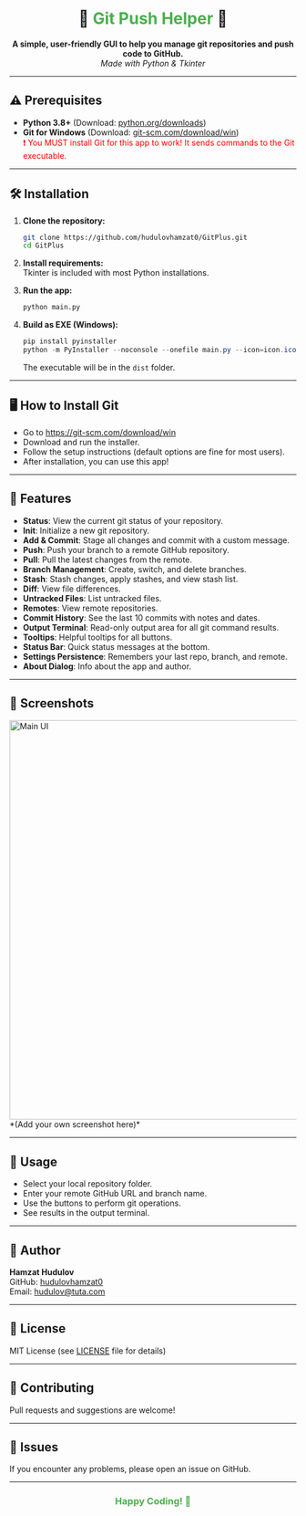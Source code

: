 <h1 align="center">🚀 <span style="color:#4CAF50;">Git Push Helper</span> 🚀</h1>

<p align="center">
  <b>A simple, user-friendly GUI to help you manage git repositories and push code to GitHub.</b><br>
  <i>Made with Python & Tkinter</i>
</p>

---

## ⚠️ Prerequisites

- <b>Python 3.8+</b> (Download: <a href="https://www.python.org/downloads/">python.org/downloads</a>)
- <b>Git for Windows</b> (Download: <a href="https://git-scm.com/download/win">git-scm.com/download/win</a>)  
  <span style="color:red;">❗ You MUST install Git for this app to work! It sends commands to the Git executable.</span>

---

## 🛠️ Installation

1. **Clone the repository:**
   ```bash
   git clone https://github.com/hudulovhamzat0/GitPlus.git
   cd GitPlus
   ```

2. **Install requirements:**  
   Tkinter is included with most Python installations.

3. **Run the app:**
   ```bash
   python main.py
   ```

4. **Build as EXE (Windows):**
   ```powershell
   pip install pyinstaller
   python -m PyInstaller --noconsole --onefile main.py --icon=icon.ico
   ```
   The executable will be in the `dist` folder.

---

## 🖥️ How to Install Git

- Go to <a href="https://git-scm.com/download/win">https://git-scm.com/download/win</a>
- Download and run the installer.
- Follow the setup instructions (default options are fine for most users).
- After installation, you can use this app!

---

## 🎯 Features

- <b>Status</b>: View the current git status of your repository.
- <b>Init</b>: Initialize a new git repository.
- <b>Add & Commit</b>: Stage all changes and commit with a custom message.
- <b>Push</b>: Push your branch to a remote GitHub repository.
- <b>Pull</b>: Pull the latest changes from the remote.
- <b>Branch Management</b>: Create, switch, and delete branches.
- <b>Stash</b>: Stash changes, apply stashes, and view stash list.
- <b>Diff</b>: View file differences.
- <b>Untracked Files</b>: List untracked files.
- <b>Remotes</b>: View remote repositories.
- <b>Commit History</b>: See the last 10 commits with notes and dates.
- <b>Output Terminal</b>: Read-only output area for all git command results.
- <b>Tooltips</b>: Helpful tooltips for all buttons.
- <b>Status Bar</b>: Quick status messages at the bottom.
- <b>Settings Persistence</b>: Remembers your last repo, branch, and remote.
- <b>About Dialog</b>: Info about the app and author.

---

## 📸 Screenshots

<img src="screenshot.png" alt="Main UI" width="700"/>
*(Add your own screenshot here)*

---

## 🚦 Usage

- Select your local repository folder.
- Enter your remote GitHub URL and branch name.
- Use the buttons to perform git operations.
- See results in the output terminal.

---

## 👤 Author

**Hamzat Hudulov**  
GitHub: [hudulovhamzat0](https://github.com/hudulovhamzat0)  
Email: hudulov@tuta.com

---

## 📄 License

MIT License (see [LICENSE](LICENSE) file for details)

---

## 🤝 Contributing

Pull requests and suggestions are welcome!

---

## 🐞 Issues

If you encounter any problems, please open an issue on GitHub.

---

<h3 align="center" style="color:#4CAF50;">Happy Coding! 🚀</h3>
